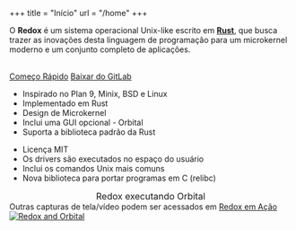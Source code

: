 +++
title = "Início"
url = "/home"
+++
<div class="row install-row">
  <div class="col-md-8">
    <p class="pitch">
      O <b>Redox</b> é um sistema operacional Unix-like escrito em <a style="color: inherit;" href="https://www.rust-lang.org/"><b>Rust</b></a>,
      que busca trazer as inovações desta linguagem de programação para um microkernel moderno e um conjunto completo de aplicações.
    </p>
  </div>
  <div class="col-md-4 install-box">
    <br/>
    <a class="btn btn-primary" href="/pt/quickstart/">Começo Rápido</a>
    <a class="btn btn-default" href="https://gitlab.redox-os.org/redox-os/redox/">Baixar do GitLab</a>
  </div>
</div>
<div class="row features">
  <div class="col-md-6">
    <ul class="laundry-list" style="margin-bottom: 0px;">
      <li>Inspirado no Plan 9, Minix, BSD e Linux</li>
      <li>Implementado em Rust</li>
      <li>Design de Microkernel</li>
      <li>Inclui uma GUI opcional - Orbital</li>
      <li>Suporta a biblioteca padrão da Rust</li>
    </ul>
  </div>
  <div class="col-md-6">
    <ul class="laundry-list">
      <li>Licença MIT</li>
      <li>Os drivers são executados no espaço do usuário</li>
      <li>Inclui os comandos Unix mais comuns</li>
      <li>Nova biblioteca para portar programas em C (relibc)</li>
    </ul>
  </div>
</div>
<div class="row features">
  <div class="col-sm-12">
    <div style="font-size: 16px; text-align: center;">
      Redox executando Orbital
    </div>
      Outras capturas de tela/vídeo podem ser acessados em <a href="/pt/screens/">Redox em Ação</a>
    </div>
    <a href="/img/redox-orbital/large.png">
      <picture>
        <source media="(min-width: 1300px)" srcset="/img/redox-orbital/large.webp" type="image/webp">
        <source media="(min-width: 640px)" srcset="/img/redox-orbital/medium.webp" type="image/webp">
        <source media="(min-width: 320px)" srcset="/img/redox-orbital/medium.webp" type="image/webp">
        <source media="(min-width: 1300px)" srcset="/img/redox-orbital/large.png" type="image/png">
        <source media="(min-width: 640px)" srcset="/img/redox-orbital/medium.png" type="image/png">
        <source media="(min-width: 320px)" srcset="/img/redox-orbital/small.png" type="image/png">
        <img src="/img/redox-orbital/medium.png" class="img-responsive" alt="Redox and Orbital">
      </picture>
    </a>
  </div>
</div>
